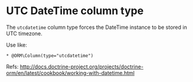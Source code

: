 # UTC DateTime column type

The `utcdatetime` column type forces the DateTime instance to be stored in UTC timezone.

Use like:

```
* @ORM\Column(type="utcdatetime")
```

Refs: http://docs.doctrine-project.org/projects/doctrine-orm/en/latest/cookbook/working-with-datetime.html
